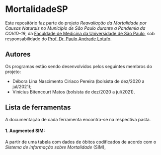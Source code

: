 # MortalidadeSP

Este repositório faz parte do projeto
*Reavaliação da Mortalidade por Causas Naturais no Município de São Paulo
durante a Pandemia da COVID-19*,
da
[Faculdade de Medicina da Universidade de São Paulo](https://www.fm.usp.br/),
sob responsabilidade do
[Prof. Dr. Paulo Andrade Lotufo](https://uspdigital.usp.br/especialistas/especialistaObter?codpub=F7A214F0B89F).


## Autores

Os programas estão sendo desenvolvidos pelos seguintes membros do projeto:

- Débora Lina Nascimento Ciriaco Pereira (bolsista de dez/2020 a jul/2021);
- Vinícius Bitencourt Matos (bolsista de dez/2020 a jul/2021).


## Lista de ferramentas

A documentação de cada ferramenta encontra-se na respectiva pasta.

#### 1. Augmented SIM:

A partir de uma tabela com dados de óbitos codificados de acordo com o
*Sistema de Informação sobre Mortalidade* (SIM),
